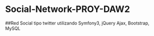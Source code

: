 # Social-Network-PROY-DAW2

##Red Social tipo twitter utilizando Symfony3, jQuery Ajax, Bootstrap, MySQL
